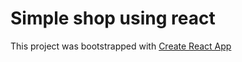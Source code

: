 # Simple shop using react

This project was bootstrapped with [Create React App](https://github.com/facebook/create-react-app)
